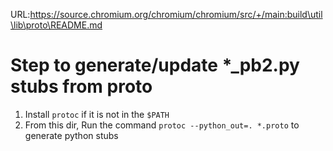 URL:https://source.chromium.org/chromium/chromium/src/+/main:build\util\lib\proto\README.md
# Step to generate/update \*\_pb2.py stubs from proto

1. Install `protoc` if it is not in the `$PATH`
2. From this dir, Run the command `protoc --python_out=. *.proto` to generate
   python stubs

